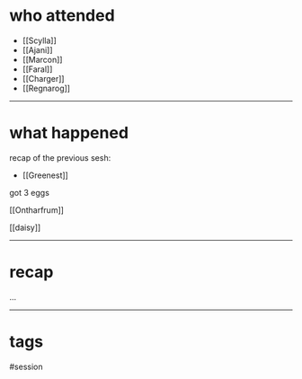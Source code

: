 # who attended

- [[Scylla]]
- [[Ajani]]
- [[Marcon]]
- [[Faral]]
- [[Charger]]
- [[Regnarog]]

---
# what happened

recap of the previous sesh: 
- [[Greenest]]

got 3 eggs

[[Ontharfrum]]

[[daisy]]



---
# recap

...

---
# tags

#session